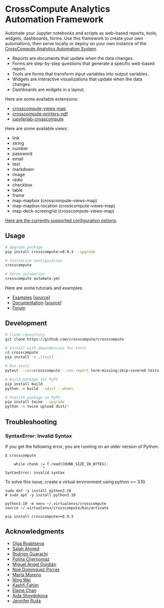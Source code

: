 # CrossCompute Analytics Automation Framework

Automate your Jupyter notebooks and scripts as web-based reports, tools, widgets, dashboards, forms. Use this framework to create your own automations, then serve locally or deploy on your own instance of the [CrossCompute Analytics Automation System](https://docs.crosscompute.com).

- Reports are documents that update when the data changes.
- Forms are step-by-step questions that generate a specific web-based report.
- Tools are forms that transform input variables into output variables.
- Widgets are interactive visualizations that update when the data changes.
- Dashboards are widgets in a layout.

Here are some available extensions:

- [crosscompute-views-map](https://github.com/crosscompute/crosscompute-views-map)
- [crosscompute-printers-pdf](https://github.com/crosscompute/crosscompute-printers-pdf)
- [jupyterlab-crosscompute](https://github.com/crosscompute/jupyterlab-crosscompute)

Here are some available views:

- link
- string
- number
- password
- email
- text
- markdown
- image
- radio
- checkbox
- table
- frame
- map-mapbox (crosscompute-views-map)
- map-mapbox-location (crosscompute-views-map)
- map-deck-screengrid (crosscompute-views-map)

[Here are the currently supported configuration options](https://github.com/crosscompute/crosscompute/blob/develop/crosscompute/templates/configuration.yaml).

## Usage

```bash
# Upgrade package
pip install crosscompute>=0.9.3 --upgrade

# Initialize configuration
crosscompute

# Serve automation
crosscompute automate.yml
```

Here are some tutorials and examples:
- [Examples](https://crosscompute.net) [[source](https://github.com/crosscompute/crosscompute-examples)]
- [Documentation](https://docs.crosscompute.com) [[source](https://github.com/crosscompute/crosscompute-docs)]
- [Forum](https://forum.crosscompute.com)

## Development

```bash
# Clone repository
git clone https://github.com/crosscompute/crosscompute

# Install with dependencies for tests
cd crosscompute
pip install -e .[test]

# Run tests
pytest --cov=crosscompute --cov-report term-missing:skip-covered tests

# Build package for PyPI
pip install build
python -m build --sdist --wheel

# Publish package on PyPI
pip install twine --upgrade
python -m twine upload dist/*
```

## Troubleshooting

### SyntaxError: Invalid Syntax

If you get the following error, you are running on an older version of Python:

```
$ crosscompute

    while chunk := f.read(CHUNK_SIZE_IN_BYTES):
                 ^
SyntaxError: invalid syntax
```

To solve this issue, create a virtual environment using python >= 3.10.

```
sudo dnf -y install python3.10
# sudo apt -y install python3.10

python3.10 -m venv ~/.virtualenvs/crosscompute
source ~/.virtualenvs/crosscompute/bin/activate

pip install crosscompute>=0.9.3
```

## Acknowledgments

- [Olga Ryabtseva](https://www.linkedin.com/in/olga-creutzburg)
- [Salah Ahmed](https://www.linkedin.com/in/salahspage)
- [Rodrigo Guarachi](https://www.linkedin.com/in/rmguarachi)
- [Polina Chernomaz](https://www.linkedin.com/in/polinac)
- [Miguel Ángel Gordián](https://www.linkedin.com/in/miguelgordian)
- [Noé Domínguez Porras](https://www.linkedin.com/in/noedominguez)
- [Marta Moreno](https://www.linkedin.com/in/marta-moreno-07364b82)
- [Ning Wei](https://www.linkedin.com/in/ning-wei-8152393b)
- [Kashfi Fahim](https://www.linkedin.com/in/kashfifahim)
- [Elaine Chan](https://www.linkedin.com/in/chanelaine)
- [Aida Shoydokova](https://www.linkedin.com/in/ashoydok)
- [Jennifer Ruda](https://www.linkedin.com/in/jruda)
